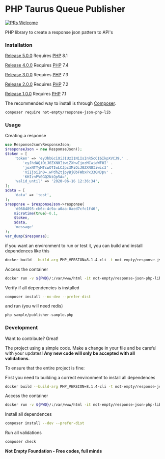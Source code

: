 # PHP Taurus Queue Publisher

[![PRs Welcome](https://img.shields.io/badge/PRs-welcome-brightgreen.svg?style=flat-square)](http://makeapullrequest.com)

PHP library to create a response json pattern to API's

### Installation

[Release 5.0.0](https://github.com/not-empty/response-json-php-lib/releases/tag/5.0.0) Requires [PHP](https://php.net) 8.1

[Release 4.0.0](https://github.com/not-empty/response-json-php-lib/releases/tag/4.0.0) Requires [PHP](https://php.net) 7.4

[Release 3.0.0](https://github.com/not-empty/response-json-php-lib/releases/tag/3.0.0) Requires [PHP](https://php.net) 7.3

[Release 2.0.0](https://github.com/not-empty/response-json-php-lib/releases/tag/2.0.0) Requires [PHP](https://php.net) 7.2

[Release 1.0.0](https://github.com/not-empty/response-json-php-lib/releases/tag/1.0.0) Requires [PHP](https://php.net) 7.1

The recommended way to install is through [Composer](https://getcomposer.org/).

```sh
composer require not-empty/response-json-php-lib
```

### Usage

Creating a response

```php
use ResponseJson\ResponseJson;
$responseJson = new ResponseJson();
$token = [
    'token' => 'eyJhbGciOiJIUzI1NiIsInR5cCI6IkpXVCJ9.' .
        'eyJhdWQiOiJ0ZXN0IiwiZXhwIjozMCwiaWF0I' .
        'joxNTYyMTcwOTIwLCJpc3MiOiJ0ZXN0Iiwic3' .
        'ViIjoiIn0=.wPdhZtjpyBjObFWbxPx33GNJpv' .
        'KHIznPV0GQ2NiQp5A=',
    'valid_until' => '2020-06-16 12:36:34',
];
$data = [
    'data' => 'test',
];
$response = $responseJson->response(
    'd0684895-cb6c-4c9a-a0aa-0aed7cfc1f46',
    microtime(true)-0.1,
    $token,
    $data,
    'message'
);
var_dump($response);
```

if you want an environment to run or test it, you can build and install dependences like this

```sh
docker build --build-arg PHP_VERSION=8.1.4-cli -t not-empty/response-json-php-lib:php81 -f contrib/Dockerfile .
```

Access the container
```sh
docker run -v ${PWD}/:/var/www/html -it not-empty/response-json-php-lib:php81 bash
```

Verify if all dependencies is installed
```sh
composer install --no-dev --prefer-dist
```

and run (you will need redis)
```sh
php sample/publisher-sample.php
```

### Development

Want to contribute? Great!

The project using a simple code.
Make a change in your file and be careful with your updates!
**Any new code will only be accepted with all validations.**

To ensure that the entire project is fine:

First you need to building a correct environment to install all dependences

```sh
docker build --build-arg PHP_VERSION=8.1.4-cli -t not-empty/response-json-php-lib:php81 -f contrib/Dockerfile .
```

Access the container
```sh
docker run -v ${PWD}/:/var/www/html -it not-empty/response-json-php-lib:php81 bash
```

Install all dependences
```sh
composer install --dev --prefer-dist
```

Run all validations
```sh
composer check
```

**Not Empty Foundation - Free codes, full minds**
